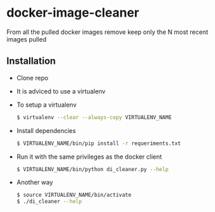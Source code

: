 # docker-image-cleaner
From all the pulled docker images remove keep only the N most recent images pulled

## Installation
* Clone repo
* It is adviced to use a virtualenv
* To setup a virtualenv

  ```bash
  $ virtualenv --clear --always-copy VIRTUALENV_NAME
  ```

* Install dependencies

  ```bash
  $ VIRTUALENV_NAME/bin/pip install -r requeriments.txt
  ```

* Run it with the same privileges as the docker client

  ```bash
  $ VIRTUALENV_NAME/bin/python di_cleaner.py --help
  ```
  
* Another way

  ```bash
  $ source VIRTUALENV_NAME/bin/activate
  $ ./di_cleaner --help
  ```
